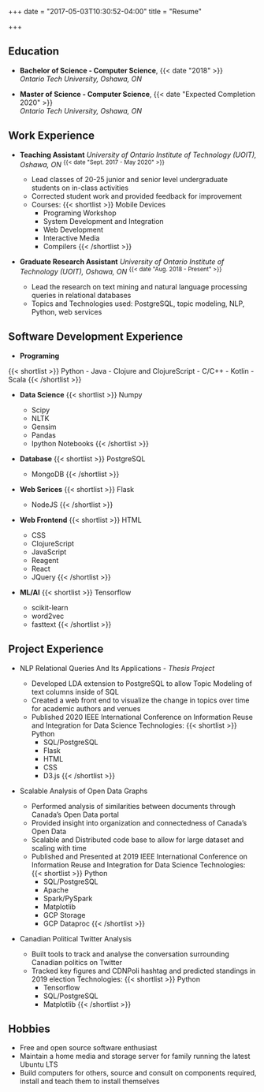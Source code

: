 +++
date = "2017-05-03T10:30:52-04:00"
title = "Resume"

+++

Education
---------
* **Bachelor of Science - Computer Science**,				{{< date "2018" >}}
<br>*Ontario Tech University, Oshawa, ON* 

* **Master of Science - Computer Science**,
	{{< date "Expected Completion 2020" >}}
<br>*Ontario Tech University, Oshawa, ON*

Work Experience		
--------------------
* **Teaching Assistant**
*University of Ontario Institute of Technology (UOIT), Oshawa, ON* 
<sup>{{< date "Sept. 2017 - May 2020" >}}</sup>
	- Lead classes of 20-25 junior and senior level undergraduate
		students on in-class activities
	- Corrected student work and provided feedback for improvement
	- Courses:
	{{< shortlist >}}
		  Mobile Devices
		- Programing Workshop
		- System Development and Integration
		- Web Development
		- Interactive Media
		- Compilers
	{{< /shortlist >}}

* **Graduate Research Assistant**
*University of Ontario Institute of Technology (UOIT), Oshawa, ON* 
<sup>{{< date "Aug. 2018 - Present" >}}</sup>
	- Lead the research on text mining and natural language processing
	queries in relational databases
	- Topics and Technologies used: PostgreSQL, topic modeling, NLP,
	Python, web services

Software Development Experience
--------------
*	**Programing**

{{< shortlist >}}
		Python
	- Java 
	- Clojure and ClojureScript
	- C/C++
	- Kotlin
	- Scala
{{< /shortlist >}}

* **Data Science**
{{< shortlist >}}
		Numpy
	- Scipy
	- NLTK
	- Gensim
	- Pandas
	- Ipython Notebooks
{{< /shortlist >}}

* **Database**
{{< shortlist >}}
		PostgreSQL
	- MongoDB
{{< /shortlist >}}

* **Web Serices**
{{< shortlist >}}
		Flask
	- NodeJS
{{< /shortlist >}}

* **Web Frontend**
{{< shortlist >}}
		HTML
	- CSS
	- ClojureScript
	- JavaScript
	- Reagent
	- React
	- JQuery
{{< /shortlist >}}

* **ML/AI**
{{< shortlist >}}
		Tensorflow
	- scikit-learn
	- word2vec
	- fasttext
{{< /shortlist >}}


Project Experience
------------------
* NLP Relational Queries And Its Applications - *Thesis Project*
	- Developed LDA extension to PostgreSQL to allow Topic Modeling of
		text columns inside of SQL
	- Created a web front end to visualize the change in topics over time for
		academic authors and venues
	- Published 2020 IEEE International Conference on Information Reuse
		and Integration for Data Science
	Technologies: 
	{{< shortlist >}}
			Python 
		- SQL/PostgreSQL 
		- Flask
		- HTML
		- CSS
		- D3.js
	{{< /shortlist >}}


* Scalable Analysis of Open Data Graphs
	- Performed analysis of similarities between documents through
		Canada’s Open Data portal
	- Provided insight into organization and connectedness of Canada’s
		Open Data
	- Scalable and Distributed code base to allow for large dataset and
		scaling with time
	- Published and Presented at 2019 IEEE International Conference on
		Information Reuse and Integration for Data Science
	Technologies:
	{{< shortlist >}}
			Python
		- SQL/PostgreSQL
		- Apache
		- Spark/PySpark
		- Matplotlib
		- GCP Storage
		- GCP Dataproc
	{{< /shortlist >}}


* Canadian Political Twitter Analysis
	- Built tools to track and analyse the conversation surrounding
		Canadian politics on Twitter
	- Tracked key figures and CDNPoli hashtag and predicted standings in
		2019 election
	Technologies:
	{{< shortlist >}}
			Python
		- Tensorflow
		- SQL/PostgreSQL
		- Matplotlib
	{{< /shortlist >}}


Hobbies
-------

* Free and open source software enthusiast
* Maintain a home media and storage server for family running the latest
	Ubuntu LTS
* Build computers for others, source and consult on components required,
	install and teach them to install themselves
